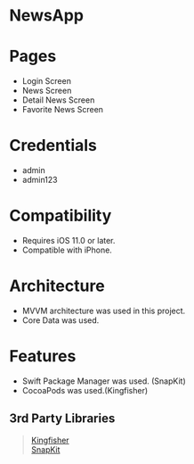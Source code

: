 # NewsApp

# Pages
- Login Screen
- News Screen
- Detail News Screen
- Favorite News Screen

# Credentials
- admin
- admin123

# Compatibility
- Requires iOS 11.0 or later. 
- Compatible with iPhone.

# Architecture
- MVVM architecture was used in this project.
- Core Data was used.

# Features
- Swift Package Manager was used. (SnapKit)
- CocoaPods was used.(Kingfisher)

## 3rd Party Libraries
> <a href="https://github.com/onevcat/Kingfisher">Kingfisher</a>\
> <a href="https://github.com/SnapKit/SnapKit">SnapKit</a>
